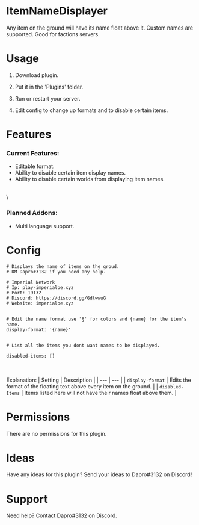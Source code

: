 # ItemNameDisplayer

Any item on the ground will have its name float above it. Custom names are supported. Good for factions servers.

# Usage

1. Download plugin.
2. Put it in the 'Plugins' folder.
3. Run or restart your server.

4. Edit config to change up formats and to disable certain items.

# Features
### Current Features:
* Editable format.
* Ability to disable certain item display names.
* Ability to disable certain worlds from displaying item names.

\
\
### Planned Addons:
* Multi language support.
# Config

```
# Displays the name of items on the groud.
# DM Dapro#3132 if you need any help.

# Imperial Network
# Ip: play-imperialpe.xyz
# Port: 19132
# Discord: https://discord.gg/GdtwwuG
# Website: imperialpe.xyz


# Edit the name format use '§' for colors and {name} for the item's name.
display-format: '{name}'


# List all the items you dont want names to be displayed.

disabled-items: []
```
\
\
Explanation:
| Setting | Description |
| --- | --- |
| `display-format` | Edits the format of the floating text above every item on the ground. |
| `disabled-Items` | Items listed here will not have their names float above them. |

# Permissions

There are no permissions for this plugin.

# Ideas

Have any ideas for this plugin?
Send your ideas to Dapro#3132 on Discord!

# Support

Need help?
Contact Dapro#3132 on Discord.
